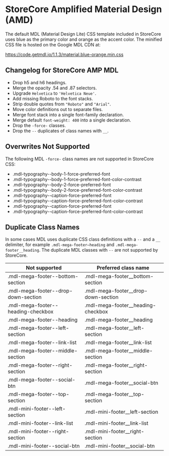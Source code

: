 StoreCore Amplified Material Design (AMD)
=========================================

The default MDL (Material Design Lite) CSS template included in StoreCore uses
blue as the primary color and orange as the accent color.  The minified CSS
file is hosted on the Google MDL CDN at:

https://code.getmdl.io/1.1.3/material.blue-orange.min.css


## Changelog for StoreCore AMP MDL

- Drop h5 and h6 headings.
- Merge the opacity .54 and .87 selectors.
- Upgrade `Helvetica` to `'Helvetica Neue'`.
- Add missing Roboto to the font stacks.
- Strip double quotes from `"Roboto"` and `"Arial"`.
- Move color definitions out to separate files.
- Merge font stack into a single font-family declaration.
- Merge default `font-weight: 400` into a single declaration.
- Drop the `-force-` classes.
- Drop the `--` duplicates of class names with `__`.


## Overwrites Not Supported

The following MDL `-force-` class names are not supported in StoreCore CSS:

- .mdl-typography--body-1-force-preferred-font
- .mdl-typography--body-1-force-preferred-font-color-contrast
- .mdl-typography--body-2-force-preferred-font
- .mdl-typography--body-2-force-preferred-font-color-contrast
- .mdl-typography--caption-force-preferred-font
- .mdl-typography--caption-force-preferred-font-color-contrast
- .mdl-typography--caption-force-preferred-font
- .mdl-typography--caption-force-preferred-font-color-contrast


## Duplicate Class Names

In some cases MDL uses duplicate CSS class definitions with a `--` and a `__`
delimiter, for example `.mdl-mega-footer—heading` and
`.mdl-mega-footer__heading`.  The duplicate MDL classes with `--` are not
supported by StoreCore.

| Not supported                       | Preferred class name                |
| ----------------------------------- | ----------------------------------- |
| .mdl-mega-footer--bottom-section    | .mdl-mega-footer__bottom-section    |
| .mdl-mega-footer--drop-down-section | .mdl-mega-footer__drop-down-section |
| .mdl-mega-footer--heading-checkbox  | .mdl-mega-footer__heading-checkbox  |
| .mdl-mega-footer--heading           | .mdl-mega-footer__heading           |
| .mdl-mega-footer--left-section      | .mdl-mega-footer__left-section      |
| .mdl-mega-footer--link-list         | .mdl-mega-footer__link-list         |
| .mdl-mega-footer--middle-section    | .mdl-mega-footer__middle-section    |
| .mdl-mega-footer--right-section     | .mdl-mega-footer__right-section     |
| .mdl-mega-footer--social-btn        | .mdl-mega-footer__social-btn        |
| .mdl-mega-footer--top-section       | .mdl-mega-footer__top-section       |
| .mdl-mini-footer--left-section      | .mdl-mini-footer__left-section      |
| .mdl-mini-footer--link-list         | .mdl-mini-footer__link-list         |
| .mdl-mini-footer--right-section     | .mdl-mini-footer__right-section     |
| .mdl-mini-footer--social-btn        | .mdl-mini-footer__social-btn        |
